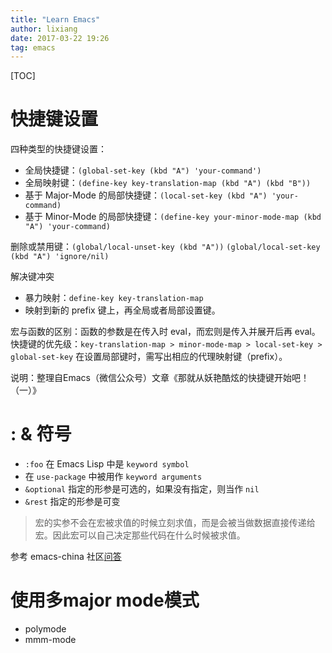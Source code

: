 ```yaml
---
title: "Learn Emacs"
author: lixiang
date: 2017-03-22 19:26
tag: emacs
---
```


[TOC]

# 快捷键设置

四种类型的快捷键设置：
- 全局快捷键：`(global-set-key (kbd "A") 'your-command')`
- 全局映射键：`(define-key key-translation-map (kbd "A") (kbd "B"))`
- 基于 Major-Mode 的局部快捷键：`(local-set-key (kbd "A") 'your-command)`
- 基于 Minor-Mode 的局部快捷键：`(define-key your-minor-mode-map (kbd "A") 'your-command)`

删除或禁用键：`(global/local-unset-key (kbd "A"))` `(global/local-set-key (kbd "A") 'ignore/nil)`

解决键冲突

- 暴力映射：`define-key key-translation-map`
- 映射到新的 prefix 键上，再全局或者局部设置键。

宏与函数的区别：函数的参数是在传入时 eval，而宏则是传入并展开后再 eval。
快捷键的优先级：`key-translation-map > minor-mode-map > local-set-key > global-set-key`
在设置局部键时，需写出相应的代理映射键（prefix）。

说明：整理自Emacs（微信公众号）文章《那就从妖艳酷炫的快捷键开始吧！（一）》

# : & 符号

- `:foo` 在 Emacs Lisp 中是 `keyword symbol`
- 在 `use-package` 中被用作 `keyword arguments`
- `&optional` 指定的形参是可选的，如果没有指定，则当作 `nil`
- `&rest` 指定的形参是可变

> 宏的实参不会在宏被求值的时候立刻求值，而是会被当做数据直接传递给宏。因此宏可以自己决定那些代码在什么时候被求值。

参考 emacs-china 社区[问答](https://emacs-china.org/t/emacslisp/1566)
# 使用多major mode模式

* polymode
* mmm-mode
